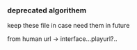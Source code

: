 ### deprecated algorithem
keep these file in case need them in future

from human url -> interface...playurl?..
